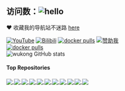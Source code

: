 ## 访问数：![hello](https://views.whatilearened.today/views/github/wukongdaily/deplives.svg)

❤️ 收藏我的导航站不迷路 [here](https://tvhelper.cpolar.top/)

[![YouTube](https://img.shields.io/badge/YouTube-123456?logo=youtube&labelColor=ff0000)](https://www.youtube.com/@wukongdaily)
[![Bilibili](https://img.shields.io/badge/Bilibili-123456?logo=bilibili&logoColor=fff&labelColor=fb7299)](https://space.bilibili.com/250915741)
[![docker pulls](https://img.shields.io/docker/pulls/wukongdaily/box.svg?logo=docker&label=盒子助手下载次数)](https://hub.docker.com/r/wukongdaily/box)
[![赞助我](https://img.shields.io/badge/赞助我-支持作者的项目-orange?logo=github)](https://wkdaily.cpolar.top/01)<br>
[![docker pulls](https://img.shields.io/docker/pulls/wukongdaily/istoreos-image.svg?logo=docker&label=istoreos-for-arm64下载次数)](https://hub.docker.com/r/wukongdaily/istoreos-image)<br>
![wukong GitHub stats](https://github-readme-stats.vercel.app/api?username=wukongdaily&show_icons=true&theme=cobalt)
#### Top Repositories


<a href="https://github.com/wukongdaily/pan/releases/tag/img">
  <img align="center" src="https://github-readme-stats.vercel.app/api/pin/?username=wukongdaily&repo=pan&theme=buefy" />
</a>
<a href="https://github.com/wukongdaily/AutoBuildImmortalWrt">
  <img align="center" src="https://github-readme-stats.vercel.app/api/pin/?username=wukongdaily&repo=AutoBuildImmortalWrt&theme=buefy" />
</a>
<a href="https://github.com/wukongdaily/armbian-installer">
  <img align="center" src="https://github-readme-stats.vercel.app/api/pin/?username=wukongdaily&repo=armbian-installer&theme=buefy" />
</a>
<a href="https://github.com/wukongdaily/DockerTarBuilder">
  <img align="center" src="https://github-readme-stats.vercel.app/api/pin/?username=wukongdaily&repo=DockerTarBuilder&theme=buefy" />
</a>
<a href="https://github.com/wukongdaily/RunFilesBuilder">
  <img align="center" src="https://github-readme-stats.vercel.app/api/pin/?username=wukongdaily&repo=RunFilesBuilder&theme=buefy" />
</a>
<a href="https://github.com/wukongdaily/OrangePiShell">
  <img align="center" src="https://github-readme-stats.vercel.app/api/pin/?username=wukongdaily&repo=OrangePiShell&theme=buefy" />
</a>
<a href="https://github.com/wukongdaily/tvhelper-docker">
  <img align="center" src="https://github-readme-stats.vercel.app/api/pin/?username=wukongdaily&repo=tvhelper-docker&theme=buefy" />
</a>
<a href="https://github.com/wukongdaily/gl-inet-onescript">
  <img align="center" src="https://github-readme-stats.vercel.app/api/pin/?username=wukongdaily&repo=gl-inet-onescript&theme=buefy" />
</a>
<a href="https://github.com/wukongdaily/OneKVM">
  <img align="center" src="https://github-readme-stats.vercel.app/api/pin/?username=wukongdaily&repo=OneKVM&theme=buefy" />
</a>

<a href="https://github.com/wukongdaily/OpenBackRestore">
  <img align="center" src="https://github-readme-stats.vercel.app/api/pin/?username=wukongdaily&repo=OpenBackRestore&theme=buefy" />
</a>
<a href="https://github.com/wukongdaily/tvhelper">
  <img align="center" src="https://github-readme-stats.vercel.app/api/pin/?username=wukongdaily&repo=tvhelper&theme=buefy" />
</a>


<br />
<br />
